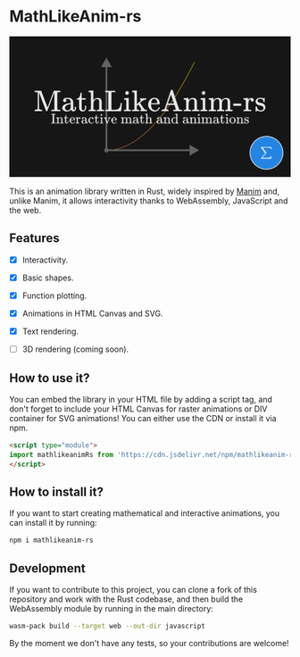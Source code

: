 # MathLikeAnim-rs

![MathLikeAnim-rs](https://github.com/MathItYT/mathlikeanim-rs/blob/master/banner.png "MathLikeAnim-rs")

This is an animation library written in Rust, widely inspired by [Manim](https://manim.community/) and, unlike Manim, it allows interactivity thanks to WebAssembly, JavaScript and the web.


## Features
- [x] Interactivity.
- [x] Basic shapes.
- [x] Function plotting.
- [x] Animations in HTML Canvas and SVG.
- [x] Text rendering.
- [ ] 3D rendering (coming soon).


## How to use it?
You can embed the library in your HTML file by adding a script tag, and don't forget to include your HTML Canvas for raster animations or DIV container for SVG animations! You can either use the CDN or install it via npm.

```html
<script type="module">
import mathlikeanimRs from 'https://cdn.jsdelivr.net/npm/mathlikeanim-rs@0.7.2/+esm'
</script>
```


## How to install it?
If you want to start creating mathematical and interactive animations, you can install it by running:

```bash
npm i mathlikeanim-rs
```


## Development
If you want to contribute to this project, you can clone a fork of this repository and work with the Rust codebase, and then build the WebAssembly module by running in the main directory:

```bash
wasm-pack build --target web --out-dir javascript
```

By the moment we don't have any tests, so your contributions are welcome!